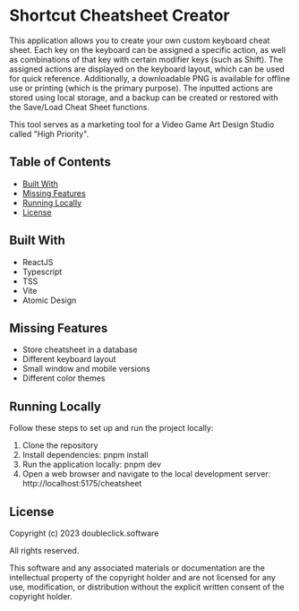 # Shortcut Cheatsheet Creator

This application allows you to create your own custom keyboard cheat sheet.
Each key on the keyboard can be assigned a specific action, as well as combinations of that key with certain modifier keys (such as Shift).
The assigned actions are displayed on the keyboard layout, which can be used for quick reference.
Additionally, a downloadable PNG is available for offline use or printing (which is the primary purpose).
The inputted actions are stored using local storage, and a backup can be created or restored with the Save/Load Cheat Sheet functions.

This tool serves as a marketing tool for a Video Game Art Design Studio called "High Priority".

## Table of Contents

- [Built With](#built-with)
- [Missing Features](#missing-features)
- [Running Locally](#running-locally)
- [License](#license)

## Built With

- ReactJS
- Typescript
- TSS
- Vite
- Atomic Design

## Missing Features

- Store cheatsheet in a database
- Different keyboard layout
- Small window and mobile versions
- Different color themes

## Running Locally

Follow these steps to set up and run the project locally:

1. Clone the repository
2. Install dependencies:
pnpm install
3. Run the application locally:
pnpm dev
4. Open a web browser and navigate to the local development server:
http://localhost:5175/cheatsheet

## License

Copyright (c) 2023 doubleclick.software

All rights reserved.

This software and any associated materials or documentation are the intellectual property of the copyright holder and are not licensed for any use, modification, or distribution without the explicit written consent of the copyright holder.
